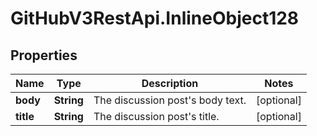 # GitHubV3RestApi.InlineObject128

## Properties

Name | Type | Description | Notes
------------ | ------------- | ------------- | -------------
**body** | **String** | The discussion post&#39;s body text. | [optional] 
**title** | **String** | The discussion post&#39;s title. | [optional] 


